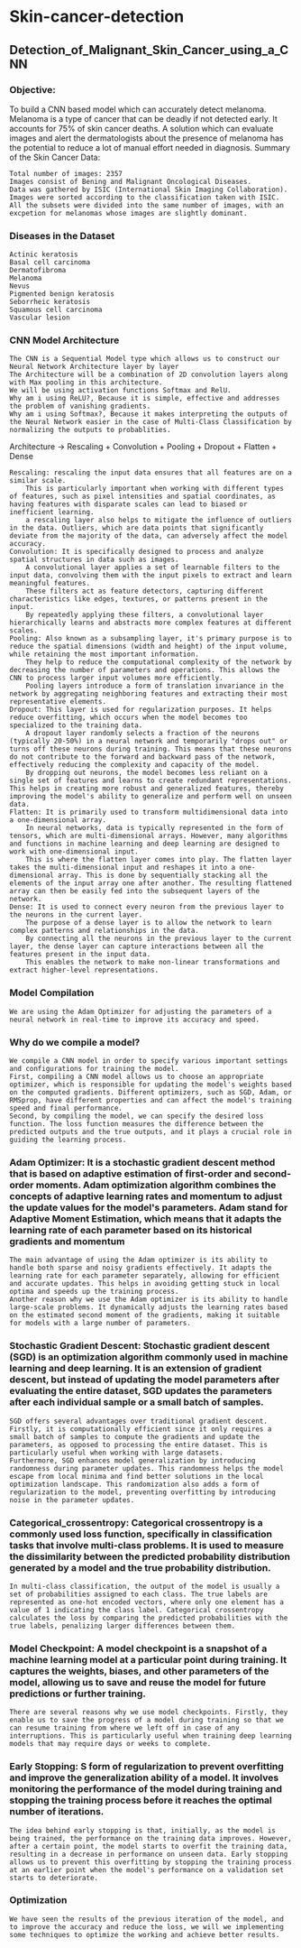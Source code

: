 # Skin-cancer-detection
## Detection_of_Malignant_Skin_Cancer_using_a_CNN
### Objective:

To build a CNN based model which can accurately detect melanoma. Melanoma is a type of cancer that can be deadly if not detected early. It accounts for 75% of skin cancer deaths. A solution which can evaluate images and alert the dermatologists about the presence of melanoma has the potential to reduce a lot of manual effort needed in diagnosis.
Summary of the Skin Cancer Data:

    Total number of images: 2357
    Images consist of Bening and Malignant Oncological Diseases.
    Data was gathered by ISIC (International Skin Imaging Collaboration).
    Images were sorted according to the classification taken with ISIC.
    All the subsets were divided into the same number of images, with an excpetion for melanomas whose images are slightly dominant.

### Diseases in the Dataset

    Actinic keratosis
    Basal cell carcinoma
    Dermatofibroma
    Melanoma
    Nevus
    Pigmented benign keratosis
    Seborrheic keratosis
    Squamous cell carcinoma
    Vascular lesion

### CNN Model Architecture

    The CNN is a Sequential Model type which allows us to construct our Neural Network Architecture layer by layer
    The Architecture will be a combination of 2D convolution layers along with Max pooling in this architecture.
    We will be using activation functions Softmax and RelU.
    Why am i using ReLU?, Because it is simple, effective and addresses the problem of vanishing gradients.
    Why am i using Softmax?, Because it makes interpreting the outputs of the Neural Network easier in the case of Multi-Class Classification by normalizing the outputs to probablities.

Architecture -> Rescaling + Convolution + Pooling + Dropout + Flatten + Dense

    Rescaling: rescaling the input data ensures that all features are on a similar scale.
        This is particularly important when working with different types of features, such as pixel intensities and spatial coordinates, as having features with disparate scales can lead to biased or inefficient learning.
        a rescaling layer also helps to mitigate the influence of outliers in the data. Outliers, which are data points that significantly deviate from the majority of the data, can adversely affect the model accuracy.
    Convolution: It is specifically designed to process and analyze spatial structures in data such as images.
        A convolutional layer applies a set of learnable filters to the input data, convolving them with the input pixels to extract and learn meaningful features.
        These filters act as feature detectors, capturing different characteristics like edges, textures, or patterns present in the input.
        By repeatedly applying these filters, a convolutional layer hierarchically learns and abstracts more complex features at different scales.
    Pooling: Also known as a subsampling layer, it's primary purpose is to reduce the spatial dimensions (width and height) of the input volume, while retaining the most important information.
        They help to reduce the computational complexity of the network by decreasing the number of parameters and operations. This allows the CNN to process larger input volumes more efficiently.
        Pooling layers introduce a form of translation invariance in the network by aggregating neighboring features and extracting their most representative elements.
    Dropout: This layer is used for regularization purposes. It helps reduce overfitting, which occurs when the model becomes too specialized to the training data.
        A dropout layer randomly selects a fraction of the neurons (typically 20-50%) in a neural network and temporarily "drops out" or turns off these neurons during training. This means that these neurons do not contribute to the forward and backward pass of the network, effectively reducing the complexity and capacity of the model.
        By dropping out neurons, the model becomes less reliant on a single set of features and learns to create redundant representations. This helps in creating more robust and generalized features, thereby improving the model's ability to generalize and perform well on unseen data.
    Flatten: It is primarily used to transform multidimensional data into a one-dimensional array.
        In neural networks, data is typically represented in the form of tensors, which are multi-dimensional arrays. However, many algorithms and functions in machine learning and deep learning are designed to work with one-dimensional input.
        This is where the flatten layer comes into play. The flatten layer takes the multi-dimensional input and reshapes it into a one-dimensional array. This is done by sequentially stacking all the elements of the input array one after another. The resulting flattened array can then be easily fed into the subsequent layers of the network.
    Dense: It is used to connect every neuron from the previous layer to the neurons in the current layer.
        The purpose of a dense layer is to allow the network to learn complex patterns and relationships in the data.
        By connecting all the neurons in the previous layer to the current layer, the dense layer can capture interactions between all the features present in the input data.
        This enables the network to make non-linear transformations and extract higher-level representations.

### Model Compilation

    We are using the Adam Optimizer for adjusting the parameters of a neural network in real-time to improve its accuracy and speed.

### Why do we compile a model?

    We compile a CNN model in order to specify various important settings and configurations for training the model.
    First, compiling a CNN model allows us to choose an appropriate optimizer, which is responsible for updating the model's weights based on the computed gradients. Different optimizers, such as SGD, Adam, or RMSprop, have different properties and can affect the model's training speed and final performance.
    Second, by compiling the model, we can specify the desired loss function. The loss function measures the difference between the predicted outputs and the true outputs, and it plays a crucial role in guiding the learning process.

### Adam Optimizer: It is a stochastic gradient descent method that is based on adaptive estimation of first-order and second-order moments. Adam optimization algorithm combines the concepts of adaptive learning rates and momentum to adjust the update values for the model's parameters. Adam stand for Adaptive Moment Estimation, which means that it adapts the learning rate of each parameter based on its historical gradients and momentum

    The main advantage of using the Adam optimizer is its ability to handle both sparse and noisy gradients effectively. It adapts the learning rate for each parameter separately, allowing for efficient and accurate updates. This helps in avoiding getting stuck in local optima and speeds up the training process.
    Another reason why we use the Adam optimizer is its ability to handle large-scale problems. It dynamically adjusts the learning rates based on the estimated second moment of the gradients, making it suitable for models with a large number of parameters.

### Stochastic Gradient Descent: Stochastic gradient descent (SGD) is an optimization algorithm commonly used in machine learning and deep learning. It is an extension of gradient descent, but instead of updating the model parameters after evaluating the entire dataset, SGD updates the parameters after each individual sample or a small batch of samples.

    SGD offers several advantages over traditional gradient descent. Firstly, it is computationally efficient since it only requires a small batch of samples to compute the gradients and update the parameters, as opposed to processing the entire dataset. This is particularly useful when working with large datasets.
    Furthermore, SGD enhances model generalization by introducing randomness during parameter updates. This randomness helps the model escape from local minima and find better solutions in the local optimization landscape. This randomization also adds a form of regularization to the model, preventing overfitting by introducing noise in the parameter updates.

### Categorical_crossentropy: Categorical crossentropy is a commonly used loss function, specifically in classification tasks that involve multi-class problems. It is used to measure the dissimilarity between the predicted probability distribution generated by a model and the true probability distribution.

    In multi-class classification, the output of the model is usually a set of probabilities assigned to each class. The true labels are represented as one-hot encoded vectors, where only one element has a value of 1 indicating the class label. Categorical crossentropy calculates the loss by comparing the predicted probabilities with the true labels, penalizing larger differences between them.

### Model Checkpoint: A model checkpoint is a snapshot of a machine learning model at a particular point during training. It captures the weights, biases, and other parameters of the model, allowing us to save and reuse the model for future predictions or further training.

    There are several reasons why we use model checkpoints. Firstly, they enable us to save the progress of a model during training so that we can resume training from where we left off in case of any interruptions. This is particularly useful when training deep learning models that may require days or weeks to complete.

### Early Stopping: S form of regularization to prevent overfitting and improve the generalization ability of a model. It involves monitoring the performance of the model during training and stopping the training process before it reaches the optimal number of iterations.

    The idea behind early stopping is that, initially, as the model is being trained, the performance on the training data improves. However, after a certain point, the model starts to overfit the training data, resulting in a decrease in performance on unseen data. Early stopping allows us to prevent this overfitting by stopping the training process at an earlier point when the model's performance on a validation set starts to deteriorate.

### Optimization

    We have seen the results of the previous iteration of the model, and to improve the accuracy and reduce the loss, we will we implementing some techniques to optimize the working and achieve better results.
